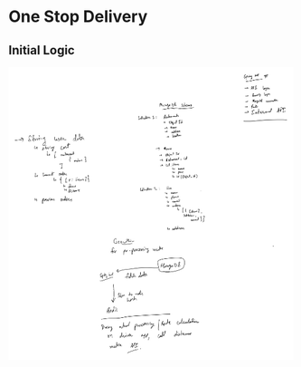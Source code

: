 # One Stop Delivery

## Initial Logic
![Whiteboard diagram](https://github.com/sainisahil1/one-stop-delivery/blob/main/Delivery_project-1.png)
